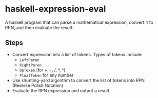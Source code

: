 # haskell-expression-eval
A haskell program that can parse a mathematical expression, convert it to RPN, and then evaluate the result.

## Steps
 * Convert expression into a list of tokens.  Types of tokens include:
   * `LeftParen`
   * `RightParen`
   * `OpToken` (for +, -, /, \*, ^)
   * `FloatToken` for any number
 * Use shunting-yard algorithm to convert the list of tokens into RPN (Reverse Polish Notation)
 * Evaluate the RPN expression and output a result
